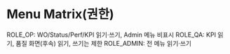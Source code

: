 # Menu Matrix(권한)
ROLE_OP: WO/Status/Perf/KPI 읽기·쓰기, Admin 메뉴 비표시
ROLE_QA: KPI 읽기, 품질 화면(후속) 읽기, 쓰기는 제한
ROLE_ADMIN: 전 메뉴 읽기·쓰기
